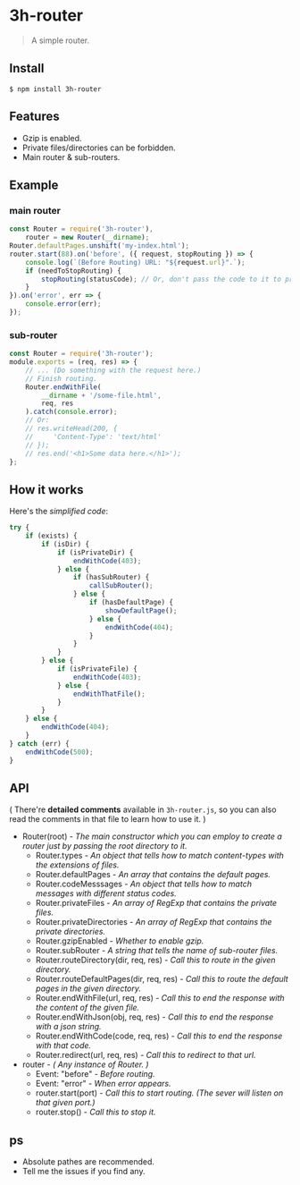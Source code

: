 # 3h-router

> A simple router.

## Install

```
$ npm install 3h-router
```

## Features

- Gzip is enabled.
- Private files/directories can be forbidden.
- Main router & sub-routers.

## Example

### main router

```javascript
const Router = require('3h-router'),
    router = new Router(__dirname);
Router.defaultPages.unshift('my-index.html');
router.start(88).on('before', ({ request, stopRouting }) => {
    console.log(`(Before Routing) URL: "${request.url}".`);
    if (needToStopRouting) {
        stopRouting(statusCode); // Or, don't pass the code to it to prevent the router from ending the response.
    }
}).on('error', err => {
    console.error(err);
});
```

### sub-router

```javascript
const Router = require('3h-router');
module.exports = (req, res) => {
    // ... (Do something with the request here.)
    // Finish routing.
    Router.endWithFile(
        __dirname + '/some-file.html',
        req, res
    ).catch(console.error);
    // Or:
    // res.writeHead(200, {
    //     'Content-Type': 'text/html'
    // });
    // res.end('<h1>Some data here.</h1>');
};
```

## How it works

Here's the *simplified code*:

```javascript
try {
    if (exists) {
        if (isDir) {
            if (isPrivateDir) {
                endWithCode(403);
            } else {
                if (hasSubRouter) {
                    callSubRouter();
                } else {
                    if (hasDefaultPage) {
                        showDefaultPage();
                    } else {
                        endWithCode(404);
                    }
                }
            }
        } else {
            if (isPrivateFile) {
                endWithCode(403);
            } else {
                endWithThatFile();
            }
        }
    } else {
        endWithCode(404);
    }
} catch (err) {
    endWithCode(500);
}
```

## API

( There're **detailed comments** available in `3h-router.js`, so you can also read the comments in that file to learn how to use it. )

- Router(root) - *The main constructor which you can employ to create a router just by passing the root directory to it.*
    - Router.types - *An object that tells how to match content-types with the extensions of files.*
    - Router.defaultPages - *An array that contains the default pages.*
    - Router.codeMesssages - *An object that tells how to match messages with different status codes.*
    - Router.privateFiles - *An array of RegExp that contains the private files.*
    - Router.privateDirectories - *An array of RegExp that contains the private directories.*
    - Router.gzipEnabled - *Whether to enable gzip.*
    - Router.subRouter - *A string that tells the name of sub-router files.*
    - Router.routeDirectory(dir, req, res) - *Call this to route in the given directory.*
    - Router.routeDefaultPages(dir, req, res) - *Call this to route the default pages in the given directory.*
    - Router.endWithFile(url, req, res) - *Call this to end the response with the content of the given file.*
    - Router.endWithJson(obj, req, res) - *Call this to end the response with a json string.*
    - Router.endWithCode(code, req, res) - *Call this to end the response with that code.*
    - Router.redirect(url, req, res) - *Call this to redirect to that url.*
- router - *( Any instance of Router. )*
    - Event: "before" - *Before routing.*
    - Event: "error" - *When error appears.*
    - router.start(port) - *Call this to start routing. (The sever will listen on that given port.)*
    - router.stop() - *Call this to stop it.*

## ps

- Absolute pathes are recommended.
- Tell me the issues if you find any.
